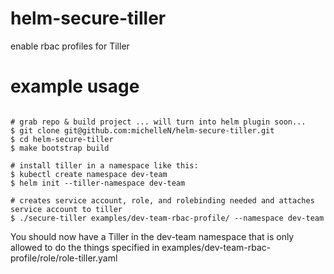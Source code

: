 # helm-secure-tiller
enable rbac profiles for Tiller

# example usage
```console

# grab repo & build project ... will turn into helm plugin soon...
$ git clone git@github.com:michelleN/helm-secure-tiller.git
$ cd helm-secure-tiller
$ make bootstrap build

# install tiller in a namespace like this:
$ kubectl create namespace dev-team
$ helm init --tiller-namespace dev-team

# creates service account, role, and rolebinding needed and attaches service account to tiller
$ ./secure-tiller examples/dev-team-rbac-profile/ --namespace dev-team

```

You should now have a Tiller in the dev-team namespace that is only allowed to do the things specified in examples/dev-team-rbac-profile/role/role-tiller.yaml
